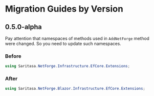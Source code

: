# Migration Guides by Version

## 0.5.0-alpha

Pay attention that namespaces of methods used in `AddNetForge` method were changed. 
So you need to update such namespaces.

### Before

```csharp
using Saritasa.NetForge.Infrastructure.EfCore.Extensions;
```

### After

```csharp
using Saritasa.NetForge.Blazor.Infrastructure.EfCore.Extensions;
```
